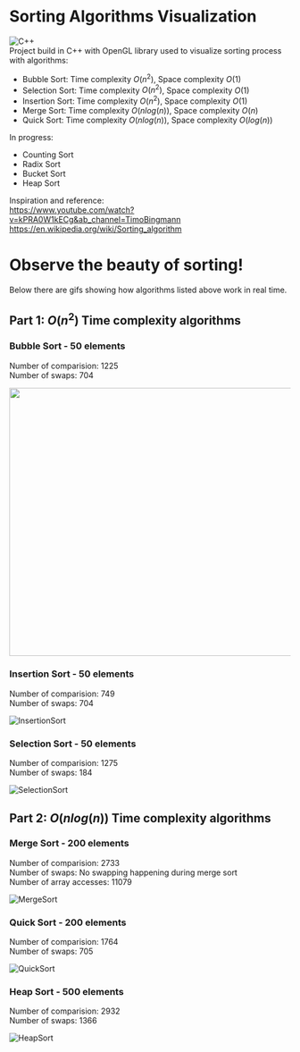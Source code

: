# Sorting Algorithms Visualization

![C++](img/tech.png)  
Project build in C++ with OpenGL library used to visualize sorting process with algorithms:

- Bubble Sort: Time complexity $O(n^2)$, Space complexity $O(1)$
- Selection Sort: Time complexity $O(n^2)$, Space complexity $O(1)$
- Insertion Sort: Time complexity $O(n^2)$, Space complexity $O(1)$
- Merge Sort: Time complexity $O(nlog(n))$, Space complexity $O(n)$
- Quick Sort: Time complexity $O(nlog(n))$, Space complexity $O(log(n))$

In progress:

- Counting Sort
- Radix Sort
- Bucket Sort
- Heap Sort

Inspiration and reference:  
<https://www.youtube.com/watch?v=kPRA0W1kECg&ab_channel=TimoBingmann>  
<https://en.wikipedia.org/wiki/Sorting_algorithm>

# Observe the beauty of sorting!
Below there are gifs showing how algorithms listed above work in real time.

## Part 1: $O(n^2)$ Time complexity algorithms
### Bubble Sort - 50 elements
Number of comparision: 1225   
Number of swaps: 704   
<p align="center">
<img src="[results/bubbleSort.gif](https://github.com/nowakkuba99/SortingAlgorithmsVisualization/blob/main/results/bubblesort.gif)" width="640" height="480">
 </p>

### Insertion Sort - 50 elements
Number of comparision: 749   
Number of swaps: 704   
<!-- <img src="results/insertionSort.gif" width="640" height="480"> -->
![InsertionSort](results/insertionSort.gif)


### Selection Sort - 50 elements
Number of comparision: 1275   
Number of swaps: 184   
<!-- <img src="results/selectionSort.gif" width="640" height="480"> -->
![SelectionSort](results/selectionSort.gif)

## Part 2: $O(nlog(n))$ Time complexity algorithms
### Merge Sort - 200 elements
Number of comparision: 2733   
Number of swaps: No swapping happening during merge sort      
Number of array accesses: 11079   
<!-- <img src="results/mergeSort.gif" width="640" height="480"> -->
![MergeSort](results/mergeSort.gif)

### Quick Sort - 200 elements
Number of comparision: 1764   
Number of swaps: 705  
<!-- <img src="results/quickSort.gif" width="640" height="480"> -->
 ![QuickSort](results/quickSort.gif)
 

### Heap Sort - 500 elements
Number of comparision: 2932   
Number of swaps: 1366  
<!-- <img src="results/quickSort.gif" width="640" height="480"> -->
 ![HeapSort](results/heapsort.gif)

